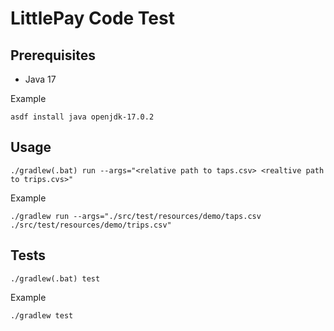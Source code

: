 # LittlePay Code Test

## Prerequisites

* Java 17

Example

```shell
asdf install java openjdk-17.0.2
```

## Usage

```shell
./gradlew(.bat) run --args="<relative path to taps.csv> <realtive path to trips.cvs>"
```

Example

```shell
./gradlew run --args="./src/test/resources/demo/taps.csv ./src/test/resources/demo/trips.csv"
```

## Tests

```shell
./gradlew(.bat) test
```

Example

```shell
./gradlew test
```
